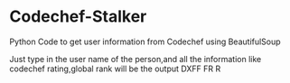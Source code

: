 # Codechef-Stalker
Python Code to get user information from Codechef using BeautifulSoup

Just type in the user name of the person,and all the information like codechef rating,global rank will be the output
DXFF FR R 

